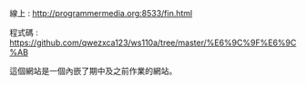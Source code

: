 線上 : http://programmermedia.org:8533/fin.html

程式碼 : https://github.com/qwezxca123/ws110a/tree/master/%E6%9C%9F%E6%9C%AB

這個網站是一個內嵌了期中及之前作業的網站。
